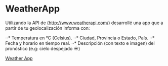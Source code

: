# WeatherApp
Utilizando la API de (http://www.weatherapi.com/) desarrollé una app que a partir de tu geolocalización informa con:


⋅⋅* Temperatura en °C (Celsius).
⋅⋅* Ciudad, Provincia o Estado, País.
⋅⋅* Fecha y horario en tiempo real.
⋅⋅* Descripción (con texto e imagen) del pronóstico (e.g: cielo despejado :sunny:)

[Weather App](https://gabrielcerri.github.io/Weather/)


